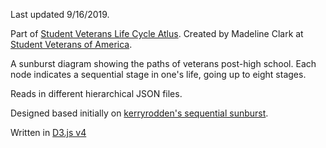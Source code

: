Last updated 9/16/2019.

Part of [Student Veterans Life Cycle Atlus](https://atlas.studentveterans.org/). Created by Madeline Clark at [Student Veterans of America](https://studentveterans.org/).

A sunburst diagram showing the paths of veterans post-high school. Each node indicates a sequential stage in one's life, going up to eight stages.

Reads in different hierarchical JSON files.

Designed based initially on [kerryrodden's sequential sunburst](http://bl.ocks.org/kerryrodden/7090426).

Written in [D3.js v4](https://d3js.org/)
